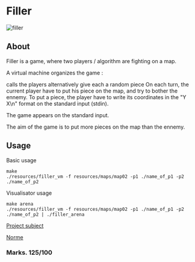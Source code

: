# Filler

![filler](resources/filler.gif)

## About

Filler is a game, where two players / algorithm are fighting on a map.

A virtual machine organizes the game :

calls the players alternatively
give each a random piece
On each turn, the current player have to put his piece on the map, and try to bother the ennemy. To put a piece, the player have to write its coordinates in the "Y X\n" format on the standard input (stdin).

The game appears on the standard input.

The aim of the game is to put more pieces on the map than the ennemy.

## Usage
Basic usage
```
make
./resources/filler_vm -f resources/maps/map02 -p1 ./name_of_p1 -p2 ./name_of_p2
```

Visualisator usage
```
make arena
./resources/filler_vm -f resources/maps/map02 -p1 ./name_of_p1 -p2 ./name_of_p2 | ./filler_arena
```

[Project subject](resources/lem-in.en.pdf)

[Norme](resources/norme.en.pdf)

### Marks. 125/100

